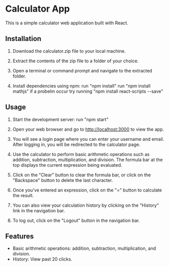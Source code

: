 # Calculator App

This is a simple calculator web application built with React.

## Installation

1. Download the calculator.zip file to your local machine.

2. Extract the contents of the zip file to a folder of your choice.

3. Open a terminal or command prompt and navigate to the extracted folder.

4. Install dependencies using npm:
	run "npm install"
	run "npm install mathjs"
	if a probelm occur try running "npm install react-scripts --save"
	

## Usage

1. Start the development server:
	run "npm start"


2. Open your web browser and go to [http://localhost:3000](http://localhost:3000) to view the app.

3. You will see a login page where you can enter your username and email. After logging in, you will be redirected to the calculator page.

4. Use the calculator to perform basic arithmetic operations such as addition, subtraction, multiplication, and division. The formula bar at the top displays the current expression being evaluated.

5. Click on the "Clear" button to clear the formula bar, or click on the "Backspace" button to delete the last character.

6. Once you've entered an expression, click on the "=" button to calculate the result.

7. You can also view your calculation history by clicking on the "History" link in the navigation bar.

8. To log out, click on the "Logout" button in the navigation bar.

## Features

- Basic arithmetic operations: addition, subtraction, multiplication, and division.
- History: View past 20 clicks.





